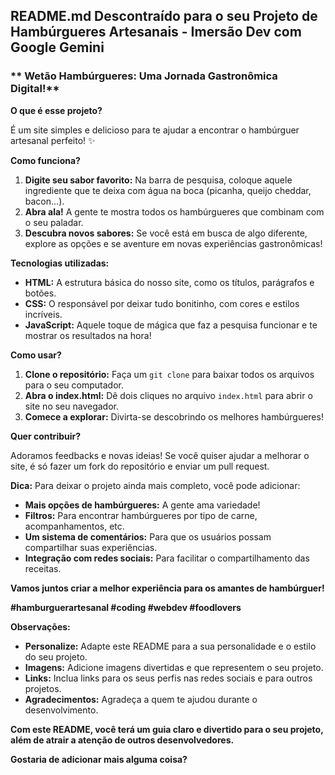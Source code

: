 ## **README.md Descontraído para o seu Projeto de Hambúrgueres Artesanais** - Imersão Dev com Google Gemini

### ** Wetão Hambúrgueres: Uma Jornada Gastronômica Digital!**

**O que é esse projeto?**

É um site simples e delicioso para te ajudar a encontrar o hambúrguer artesanal perfeito! ✨

**Como funciona?**

1. **Digite seu sabor favorito:** Na barra de pesquisa, coloque aquele ingrediente que te deixa com água na boca (picanha, queijo cheddar, bacon...).
2. **Abra ala!** A gente te mostra todos os hambúrgueres que combinam com o seu paladar.
3. **Descubra novos sabores:** Se você está em busca de algo diferente, explore as opções e se aventure em novas experiências gastronômicas!

**Tecnologias utilizadas:**

* **HTML:** A estrutura básica do nosso site, como os títulos, parágrafos e botões.
* **CSS:** O responsável por deixar tudo bonitinho, com cores e estilos incríveis.
* **JavaScript:** Aquele toque de mágica que faz a pesquisa funcionar e te mostrar os resultados na hora!

**Como usar?**

1. **Clone o repositório:** Faça um `git clone` para baixar todos os arquivos para o seu computador.
2. **Abra o index.html:** Dê dois cliques no arquivo `index.html` para abrir o site no seu navegador.
3. **Comece a explorar:** Divirta-se descobrindo os melhores hambúrgueres!

**Quer contribuir?**

Adoramos feedbacks e novas ideias! Se você quiser ajudar a melhorar o site, é só fazer um fork do repositório e enviar um pull request. 

**Dica:** Para deixar o projeto ainda mais completo, você pode adicionar:

* **Mais opções de hambúrgueres:** A gente ama variedade!
* **Filtros:** Para encontrar hambúrgueres por tipo de carne, acompanhamentos, etc.
* **Um sistema de comentários:** Para que os usuários possam compartilhar suas experiências.
* **Integração com redes sociais:** Para facilitar o compartilhamento das receitas.

**Vamos juntos criar a melhor experiência para os amantes de hambúrguer!** 

**#hamburguerartesanal #coding #webdev #foodlovers**

**Observações:**

* **Personalize:** Adapte este README para a sua personalidade e o estilo do seu projeto.
* **Imagens:** Adicione imagens divertidas e que representem o seu projeto.
* **Links:** Inclua links para os seus perfis nas redes sociais e para outros projetos.
* **Agradecimentos:** Agradeça a quem te ajudou durante o desenvolvimento.

**Com este README, você terá um guia claro e divertido para o seu projeto, além de atrair a atenção de outros desenvolvedores.**

**Gostaria de adicionar mais alguma coisa?**
